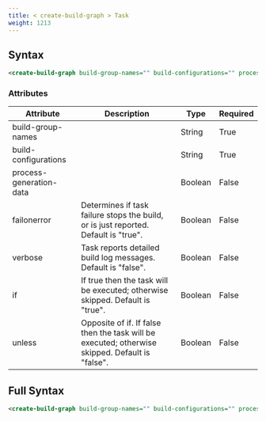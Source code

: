 ```yaml
---
title: < create-build-graph > Task
weight: 1213
---
```

## Syntax
```xml
<create-build-graph build-group-names="" build-configurations="" process-generation-data="" failonerror="" verbose="" if="" unless="" />
```
### Attributes
| Attribute | Description | Type | Required |
| --------- | ----------- | ---- | -------- |
| build-group-names |  | String | True |
| build-configurations |  | String | True |
| process-generation-data |  | Boolean | False |
| failonerror | Determines if task failure stops the build, or is just reported. Default is &quot;true&quot;. | Boolean | False |
| verbose | Task reports detailed build log messages.  Default is &quot;false&quot;. | Boolean | False |
| if | If true then the task will be executed; otherwise skipped. Default is &quot;true&quot;. | Boolean | False |
| unless | Opposite of if.  If false then the task will be executed; otherwise skipped. Default is &quot;false&quot;. | Boolean | False |

## Full Syntax
```xml
<create-build-graph build-group-names="" build-configurations="" process-generation-data="" failonerror="" verbose="" if="" unless="" />
```
